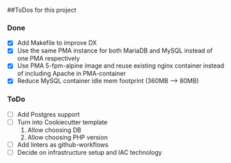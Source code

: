##ToDos for this project


### Done
- [x] Add Makefile to improve DX
- [x] Use the same PMA instance for both MariaDB and MySQL instead of one PMA respectively
- [x] Use PMA 5-fpm-alpine image and reuse existing nginx container instead of including Apache in PMA-container
- [x] Reduce MySQL container idle mem footprint (360MB --> 80MB)

### ToDo
- [ ] Add Postgres support
- [ ] Turn into Cookiecutter template
   1. Allow choosing DB
   2. Allow choosing PHP version
- [ ] Add linters as github-workflows
- [ ] Decide on infrastructure setup and IAC technology
